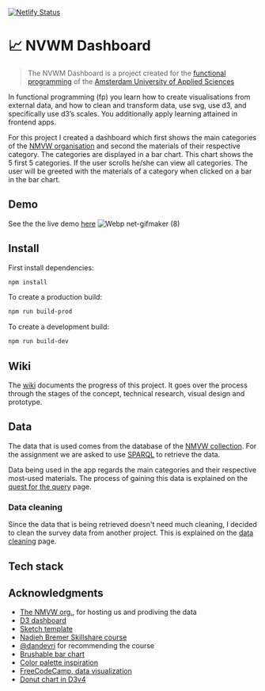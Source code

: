 [![Netlify Status](https://api.netlify.com/api/v1/badges/a77e8421-230a-49f8-96b9-327ef67bbe1a/deploy-status)](https://app.netlify.com/sites/boring-liskov-c16543/deploys)

# 📈 NVWM Dashboard

> The NVWM Dashboard is a project created for the [functional programming](https://github.com/cmda-tt/course-19-20/tree/master/functional-programming) of the [Amsterdam University of Applied Sciences](https://www.hva.nl/)

In functional programming (fp) you learn how to create visualisations from external data, and how to clean and transform data, use svg, use d3, and specifically use d3’s scales. You additionally apply learning attained in frontend apps.

For this project I created a dashboard which first shows the main categories of the [NMVW organisation](https://collectie.wereldculturen.nl/#/query/a399dc40-72c2-48e0-9675-654ffc84570f) and second the materials of their respective category. The categories are displayed in a bar chart. This chart shows the 5 first 5 categories. If the user scrolls he/she can view all categories. The user will be greeted with the materials of a category when clicked on a bar in the bar chart.

## Demo
See the the live demo [here](https://functional-progammer.netlify.com/)
![Webp net-gifmaker (8)](https://user-images.githubusercontent.com/8048514/68758929-05cfc500-060f-11ea-8d78-dddc0e457a2a.gif)

## Install
First install dependencies:

```sh
npm install
```

To create a production build:

```sh
npm run build-prod
```

To create a development build:

```sh
npm run build-dev
```

## Wiki
The [wiki](https://github.com/MartijnKeesmaat/functional-programming/wiki) documents the progress of this project. It goes over the process through the stages of the concept, technical research, visual design and prototype.

## Data
The data that is used comes from the database of the [NMVW collection](https://collectie.wereldculturen.nl/). For the assignment we are asked to use [SPARQL](https://www.w3.org/TR/rdf-sparql-query/) to retrieve the data. 

Data being used in the app regards the main categories and their respective most-used materials. The process of gaining this data is explained on the [quest for the query](https://github.com/MartijnKeesmaat/functional-programming/wiki/Quest-for-the-query) page.

### Data cleaning
Since the data that is being retrieved doesn't need much cleaning, I decided to clean the survey data from another project. This is explained on the [data cleaning](https://github.com/MartijnKeesmaat/functional-programming/wiki/Data-cleaning-exercise) page.

## Tech stack

## Acknowledgments
- [The NMVW org.](https://collectie.wereldculturen.nl/), for hosting us and prodiving the data
- [D3 dashboard](http://bl.ocks.org/NPashaP/96447623ef4d342ee09b)
- [Sketch template](https://www.ls.graphics/charts)
- [Nadieh Bremer Skillshare course](https://www.skillshare.com/classes/Data-Visualization-Customizing-Charts-for-Beauty-Impact/84030568/projects)
- [@dandevri](https://github.com/dandevri) for recommending the course
- [Brushable bar chart](http://bl.ocks.org/nbremer/4c015860931fb6a13afc7bac51f40b43)
- [Color palette inspiration](https://colorhunt.co/palette/361)
- [FreeCodeCamp, data visualization](https://www.freecodecamp.org/learn/data-visualization)
- [Donut chart in D3v4](https://codepen.io/zakariachowdhury/pen/EZeGJy)
